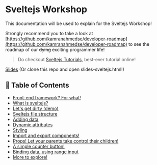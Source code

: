# Sveltejs Workshop

This documentation will be used to explain for the Sveltejs Workshop!

Strongly recommend you to take a look at [https://github.com/kamranahmedse/developer-roadmap](https://github.com/kamranahmedse/developer-roadmap) to see the roadmap of our <s>dying</s> exciting programmer life!

> Do checkout [Sveltejs Tutorials](https://svelte.dev/tutorial), best-ever tutorial online!

[Slides](https://slides.com/rainchai/sveltejs/fullscreen) (Or clone this repo and open slides-sveltejs.html!)

## 📝 Table of Contents

- [Front-end framework? For what!](#why)
- [What is sveltejs?](#what)
- [Let's get dirty (demo)](#how)
- [Sveltejs file structure](#file-structure)
- [Adding data](https://svelte.dev/tutorial/adding-data)
- [Dynamic attributes](https://svelte.dev/tutorial/dynamic-attributes)
- [Styling](https://svelte.dev/tutorial/styling)
- [Import and export components!](https://svelte.dev/tutorial/nested-components)
- [Props! Let your parents take control their children!](https://svelte.dev/tutorial/declaring-props)
- [A simple counter button!](#reactivity)
- [Binding data, using range input](https://svelte.dev/tutorial/text-inputs)
- [More to explore!](https://github.com/kamranahmedse/developer-roadmap)
